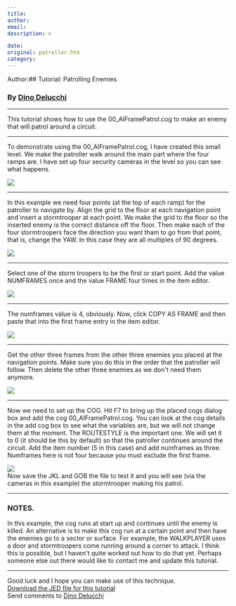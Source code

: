 ```yaml
---
title: 
author: 
email: 
description: >

date: 
original: patroller.htm
category: 
---
```


Author:## Tutorial: Patrolling Enemies

### By [Dino Delucchi](mailto:dino@giant.bnc.com.au)

-----

This tutorial shows how to use the 00\_AIFramePatrol.cog to make an
enemy that will patrol around a circuit.

-----

To demonstrate using the 00\_AIFramePatrol.cog, I have created this
small level. We make the patroller walk around the main part where the
four ramps are. I have set up four security cameras in the level so you
can see what happens.

![](patrol1.gif)  

-----

In this example we need four points (at the top of each ramp) for the
patroller to navigate by. Align the grid to the floor at each navigation
point and insert a stormtrooper at each point. We make the grid to the
floor so the inserted enemy is the correct distance off the floor. Then
make each of the four stormtroopers face the direction you want tham to
go from that point, that is, change the YAW. In this case they are all
multiples of 90 degrees.

![](patrol2.gif)  

-----

Select one of the storm troopers to be the first or start point. Add the
value NUMFRAMES once and the value FRAME four times in the item editor.

![](patrol3.gif)  

-----

The numframes value is 4, obviously. Now, click COPY AS FRAME and then
paste that into the first frame entry in the item editor.

![](patrol4.gif)  

-----

Get the other three frames from the other three enemies you placed at
the navigation points. Make sure you do this in the order that the
patroller will follow. Then delete the other three enemies as we don't
need them anymore.

![](patrol5.gif)  

-----

Now we need to set up the COG. Hit F7 to bring up the placed cogs dialog
box and add the cog 00\_AIFramePatrol.cog. You can look at the cog
details in the add cog box to see what the variables are, but we will
not change them at the moment. The ROUTESTYLE is the important one. We
will set it to 0 (it should be this by default) so that the patroller
continues around the circuit. Add the item number (5 in this case) and
add numframes as three. Numframes here is not four because you must
exclude the first frame.

![](patrol6.gif)  
Now save the JKL and GOB the file to test it and you will see (via the
cameras in this example) the stormtrooper making his patrol.

-----

### NOTES.

In this example, the cog runs at start up and continues until the enemy
is killed. An alternative is to make this cog run at a certain point and
then have the enemies go to a sector or surface. For example, the
WALKPLAYER uses a door and stormtroopers come running around a corner to
attack. I think this is possible, but I haven't quite worked out how to
do that yet. Perhaps someone else out there would like to contact me and
update this tutorial.

-----

Good luck and I hope you can make use of this technique.  
[Download the JED file for this tutorial](patroller.jed)  
Send comments to [Dino Delucchi](mailto:dino@giant.bnc.com.au)
